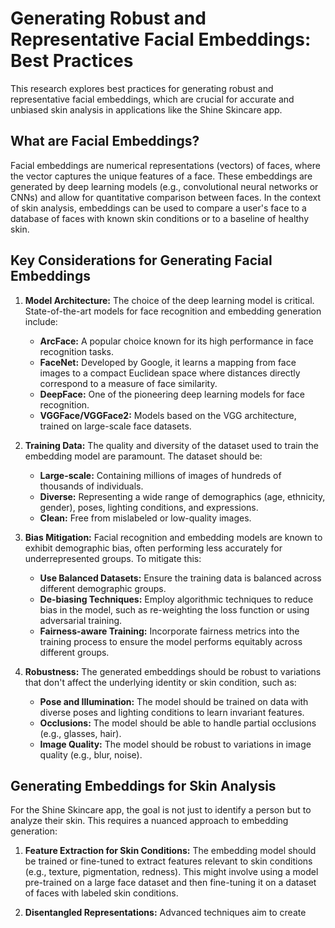 # Generating Robust and Representative Facial Embeddings: Best Practices

This research explores best practices for generating robust and representative facial embeddings, which are crucial for accurate and unbiased skin analysis in applications like the Shine Skincare app.

## What are Facial Embeddings?

Facial embeddings are numerical representations (vectors) of faces, where the vector captures the unique features of a face. These embeddings are generated by deep learning models (e.g., convolutional neural networks or CNNs) and allow for quantitative comparison between faces. In the context of skin analysis, embeddings can be used to compare a user's face to a database of faces with known skin conditions or to a baseline of healthy skin.

## Key Considerations for Generating Facial Embeddings

1.  **Model Architecture:** The choice of the deep learning model is critical. State-of-the-art models for face recognition and embedding generation include:
    *   **ArcFace:** A popular choice known for its high performance in face recognition tasks.
    *   **FaceNet:** Developed by Google, it learns a mapping from face images to a compact Euclidean space where distances directly correspond to a measure of face similarity.
    *   **DeepFace:** One of the pioneering deep learning models for face recognition.
    *   **VGGFace/VGGFace2:** Models based on the VGG architecture, trained on large-scale face datasets.

2.  **Training Data:** The quality and diversity of the dataset used to train the embedding model are paramount. The dataset should be:
    *   **Large-scale:** Containing millions of images of hundreds of thousands of individuals.
    *   **Diverse:** Representing a wide range of demographics (age, ethnicity, gender), poses, lighting conditions, and expressions.
    *   **Clean:** Free from mislabeled or low-quality images.

3.  **Bias Mitigation:** Facial recognition and embedding models are known to exhibit demographic bias, often performing less accurately for underrepresented groups. To mitigate this:
    *   **Use Balanced Datasets:** Ensure the training data is balanced across different demographic groups.
    *   **De-biasing Techniques:** Employ algorithmic techniques to reduce bias in the model, such as re-weighting the loss function or using adversarial training.
    *   **Fairness-aware Training:** Incorporate fairness metrics into the training process to ensure the model performs equitably across different groups.

4.  **Robustness:** The generated embeddings should be robust to variations that don't affect the underlying identity or skin condition, such as:
    *   **Pose and Illumination:** The model should be trained on data with diverse poses and lighting conditions to learn invariant features.
    *   **Occlusions:** The model should be able to handle partial occlusions (e.g., glasses, hair).
    *   **Image Quality:** The model should be robust to variations in image quality (e.g., blur, noise).

## Generating Embeddings for Skin Analysis

For the Shine Skincare app, the goal is not just to identify a person but to analyze their skin. This requires a nuanced approach to embedding generation:

1.  **Feature Extraction for Skin Conditions:** The embedding model should be trained or fine-tuned to extract features relevant to skin conditions (e.g., texture, pigmentation, redness). This might involve using a model pre-trained on a large face dataset and then fine-tuning it on a dataset of faces with labeled skin conditions.

2.  **Disentangled Representations:** Advanced techniques aim to create 

